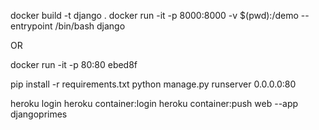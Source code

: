 docker build -t django .
docker run -it -p 8000:8000 -v $(pwd):/demo --entrypoint /bin/bash django

OR

docker run -it -p 80:80 ebed8f

pip install -r requirements.txt
python manage.py runserver 0.0.0.0:80


heroku login
heroku container:login
heroku container:push web --app djangoprimes
